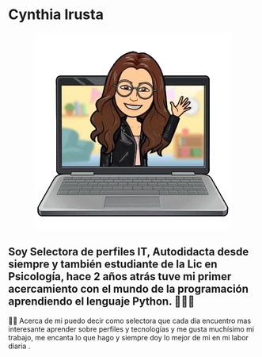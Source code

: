 
# Cynthia Irusta
<center><center>


![hello!](https://github.com/cyn-irusta/HolaMundo/blob/main/computadorcyn.png?raw=true)

 ### </center>
 ### </center>

Soy Selectora de perfiles IT, Autodidacta desde siempre y también      estudiante de la Lic en Psicología, hace 2 años atrás tuve mi primer   acercamiento con el mundo de la programación aprendiendo el lenguaje   Python. 👩🏼‍💻
-------------------------------------------

✍🏻 Acerca de mi puedo decir como selectora que cada dia encuentro mas interesante aprender sobre perfiles y tecnologías y me gusta muchísimo mi trabajo, me encanta lo que hago y siempre doy lo mejor de mi en mi labor diaria .
